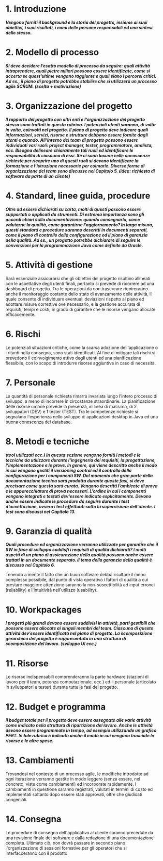 # 1. Introduzione

***Vengono forniti il background e la storia del progetto, insieme ai suoi obiettivi, i suoi risultati, i nomi delle persone responsabili ed una sintesi dello stesso.***

# 2. Modello di processo

***Si deve decidere l’esatto modello di processo da seguire: quali attività intraprendere, quali pietre miliari possono essere identificate, come si accerta se quest’ultime vengano raggiunte e quali siano i percorsi critici.
Ad es., il piano di progetto potrebbe stabilire che si utilizzerà un processo agile SCRUM.
(scelta + motivazione)***

# 3. Organizzazione del progetto

***Il rapporto del progetto con altri enti e l’organizzazione del progetto stesso sono trattati in questa rubrica.
I potenziali utenti saranno, di volta in volta, coinvolti nel progetto.
Il piano di progetto deve indicare quali informazioni, servizi, risorse e strutture debbano essere fornite dagli utenti e quando.
All’interno del team di progetto possono essere individuati vari ruoli: project manager, tester, programmatore, analista, ecc.
Bisogna delineare chiaramente tali ruoli ed identificare le responsabilità di ciascuno di essi.
Se ci sono lacune nelle conoscenze richieste per ricoprire uno di questi ruoli si devono identificare la formazione e l’istruzione necessarie per colmarle.
Diverse forme di organizzazione del team sono discusse nel Capitolo 5.
(idea: richiesta di software da parte di un cliente)***

# 4. Standard, linee guida, procedure

***Oltre ad essere dichiarati su carta, molti di questi possono essere supportati o applicati da strumenti.
Di estrema importanza sono gli accordi chiari sulla documentazione: quando consegnarla, come valutarne la qualità, come garantirne l’aggiornamento?
In larga misura, questi standard e procedure saranno descritti in documenti separati, come il piano di controllo della configurazione od il piano di garanzia della qualità.
Ad es., un progetto potrebbe dichiarare di seguire le convenzioni per la programmazione Java come definite da Oracle.***

# 5. Attività di gestione

Sarà essenziale assicurarsi che gli obiettivi del progetto risultino allineati con le aspettative degli utenti finali, pertanto si prevede di ricorrere ad una dashboard di progetto.
Tra le operazioni da non trascurare rientreranno anche il monitoraggio costante dello stato di avanzamento delle attività, il quale consente di individuare eventuali deviazioni rispetto al piano ed adottare misure correttive ove necessario, e la gestione accurata di requisiti, tempi e costi, in grado di garantire che le risorse vengano allocate efficacemente. 

# 6. Rischi

Le potenziali situazioni critiche, come la scarsa adozione dell'applicazione o i ritardi nella consegna, sono stati identificati.
Al fine di mitigare tali rischi si prevedono il coinvolgimento attivo degli utenti ed una pianificazione flessibile, con lo scopo di introdurre risorse aggiuntive in caso di necessità. 

# 7. Personale

La quantità di personale richiesta rimarrà invariata lungo l'intero processo di sviluppo, a meno di incorrere in circostanze straordinarie.
La pianificazione delle risorse umane prevede la presenza, in linea di massima, di 2 sviluppatori (DEV) e 1 tester (TEST). 
Tra le competenze richieste si segnalano l'esperienza nello sviluppo di applicazioni desktop in Java ed una buona conoscenza dei database.

# 8. Metodi e tecniche

***(tool utilizzati ecc.)
In questa sezione vengono forniti i metodi e le tecniche da utilizzare durante l’ingegneria dei requisiti, la progettazione, l’implementazione e le prove.
In genere, qui viene descritto anche il modo in cui vengono gestiti il versioning control ed il controllo della configurazione per i componenti SW.
Dal momento che gran parte della documentazione tecnica sarà prodotta durante queste fasi, si deve precisare come questa sarà curata.
Vengono descritti l’ambiente di prova e le apparecchiature di prova necessari.
L’ordine in cui i componenti vengono integrati e testati dev’essere indicato esplicitamente.
Devono anche essere indicate le procedure da seguire durante i test d’accettazione, ovvero i test effettuati sotto la supervisione dell’utente.
I test sono discussi nel Capitolo 13.***

# 9. Garanzia di qualità

***Quali procedure ed organizzazione verranno utilizzate per garantire che il SW in fase di sviluppo soddisfi i requisiti di qualità dichiarati?
I molti aspetti di un piano di assicurazione della qualità possono anche essere trattati in un documento separato.
Il tema della garanzia della qualità è discusso nel Capitolo 6.***

Tenendo a mente il fatto che un buon software debba risultare il meno complesso possibile, dal punto di vista operativo i fattori di qualità a cui prestare maggiore attenzione saranno la non-suscettibilità ad input erronei (reliability) e l'intuitività nell'utilizzo (usability).

# 10. Workpackages

***I progetti più grandi devono essere suddivisi in attività, parti gestibili che possono essere allocate ai singoli membri del team.
Ciascuna di queste attività dev’essere identificata nel piano di progetto.
La scomposizione gerarchica del progetto è rappresentata in una struttura di scomposizione del lavoro.
(sviluppo UI ecc.)***

# 11. Risorse

Le risorse indispensabili comprenderanno la parte hardware (stazioni di lavoro per il team, potenza computazionale, ecc.) ed il personale (articolato in sviluppatori e tester) durante tutte le fasi del progetto.

# 12. Budget e programma

***Il budget totale per il progetto deve essere assegnato alle varie attività come indicato nella struttura di ripartizione del lavoro.
Anche le attività devono essere programmate in tempo, ad esempio utilizzando un grafico PERT.
In tale rubrica è indicato anche il modo in cui vengono tracciate le risorse e le altre spese.***

# 13. Cambiamenti

Trovandosi nel contesto di un processo agile, le modifiche introdotte ad ogni iterazione verranno gestite in modo leggero (senza essere, nel concreto, viste come cambiamenti) ed incorporate rapidamente.
I cambiamenti in questione saranno registrati, valutati in termini di costo ed implementati soltanto dopo essere stati approvati, oltre che giudicati congeniali. 

# 14. Consegna

Le procedure di consegna dell'applicativo al cliente saranno precedute da una revisione finale del software e dalla redazione di una documentazione completa.
Ultimato ciò, non dovrà passare in secondo piano l'organizzazione di sessioni formative per gli operatori che si interfacceranno con il prodotto.
